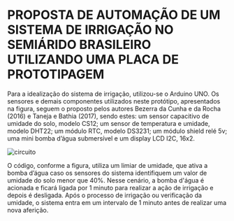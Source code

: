 # PROPOSTA DE AUTOMAÇÃO DE UM SISTEMA DE IRRIGAÇÃO NO SEMIÁRIDO BRASILEIRO UTILIZANDO UMA PLACA DE PROTOTIPAGEM #
Para a idealização do sistema de irrigação, utilizou-se o Arduino UNO.
Os sensores e demais componentes utilizados neste protótipo, apresentados na figura, seguem o proposto pelos autores Bezerra da Cunha e da Rocha (2016) e Taneja e Bathia (2017), sendo estes: um sensor capacitivo de umidade do solo, modelo CS12; um sensor de temperatura e umidade, modelo DHT22; um módulo RTC, modelo DS3231; um módulo shield relé 5v; uma mini bomba d’água submersível e um display LCD I2C, 16x2.

![circuito](https://github.com/user-attachments/assets/7bef8c62-04f0-43dd-8ec3-d90501a453b0)

O código, conforme a figura, utiliza um limiar de umidade, que ativa a bomba d’água caso os sensores do sistema identifiquem um valor de umidade do solo menor que 40%. Nesse cenário, a bomba d'água é acionada e ficará ligada por 1 minuto para realizar a ação de irrigação e depois é desligada.
Após o processo de irrigação ou verificação da umidade, o sistema entra em um intervalo de 1 minuto antes de realizar uma nova aferição.

